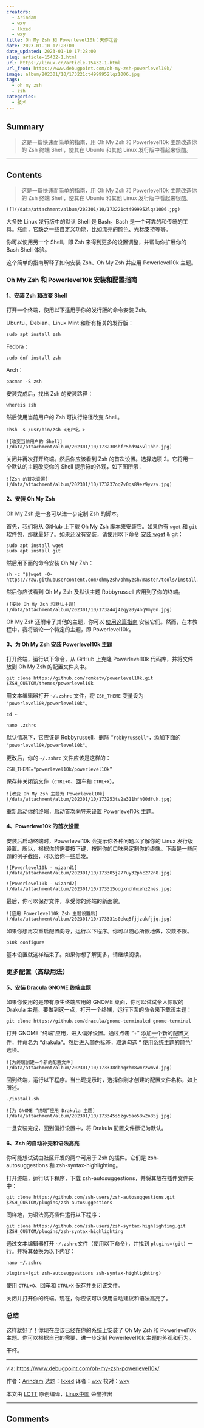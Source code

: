 ```yaml
---
creators:
  - Arindam
  - wxy
  - lkxed
  - wxy
title: Oh My Zsh 和 Powerlevel10k：天作之合
date: 2023-01-10 17:28:00
date_updated: 2023-01-10 17:28:00
slug: article-15432-1.html
url: https://linux.cn/article-15432-1.html
url_from: https://www.debugpoint.com/oh-my-zsh-powerlevel10k/
image: album/202301/10/173221ct4999952lqz1006.jpg
tags:
  - oh my zsh
  - zsh
categories:
  - 技术
---
```


## Summary

> 这是一篇快速而简单的指南，用 Oh My Zsh 和 Powerlevel10k 主题改造你的 Zsh 终端 Shell，使其在 Ubuntu 和其他 Linux 发行版中看起来很酷。

***

<!-- more -->

## Contents

> 
> 这是一篇快速而简单的指南，用 Oh My Zsh 和 Powerlevel10k 主题改造你的 Zsh 终端 Shell，使其在 Ubuntu 和其他 Linux 发行版中看起来很酷。
> 
> 
> 

`![](/data/attachment/album/202301/10/173221ct4999952lqz1006.jpg)`

大多数 Linux 发行版中的默认 Shell 是 Bash。Bash 是一个可靠的和传统的工具。然而，它缺乏一些自定义功能，比如漂亮的颜色、光标支持等等。

你可以使用另一个 Shell，即 Zsh 来得到更多的设置调整，并帮助你扩展你的 Bash Shell 体验。

这个简单的指南解释了如何安装 Zsh、Oh My Zsh 并应用 Powerlevel10k 主题。

### Oh My Zsh 和 Powerlevel10k 安装和配置指南

#### 1、安装 Zsh 和改变 Shell

打开一个终端，使用以下适用于你的发行版的命令安装 Zsh。

Ubuntu、Debian、Linux Mint 和所有相关的发行版：

```shell
sudo apt install zsh
```

Fedora：

```shell
sudo dnf install zsh
```

Arch：

```shell
pacman -S zsh
```

安装完成后，找出 Zsh 的安装路径：

```shell
whereis zsh
```

然后使用当前用户的 Zsh 可执行路径改变 Shell。

```shell
chsh -s /usr/bin/zsh <用户名 >
```

`![改变当前用户的 Shell](/data/attachment/album/202301/10/173230shfr5hd945vl1hhr.jpg)`

关闭并再次打开终端。然后你应该看到 Zsh 的首次设置。选择选项 2。它将用一个默认的主题改变你的 Shell 提示符的外观，如下图所示：

`![Zsh 的首次设置](/data/attachment/album/202301/10/173237oq7v0qs89ez9yvzv.jpg)`

#### 2、安装 Oh My Zsh

Oh My Zsh 是一套可以进一步定制 Zsh 的脚本。

首先，我们将从 GitHub 上下载 Oh My Zsh 脚本来安装它。如果你有 `wget` 和 `git` 软件包，那就最好了。如果还没有安装，请使用以下命令 [安装 wget](https://www.debugpoint.com/wget-not-found-error/) & git：

```shell
sudo apt install wget
sudo apt install git
```

然后用下面的命令安装 Oh My Zsh：

```shell
sh -c "$(wget -O- https://raw.githubusercontent.com/ohmyzsh/ohmyzsh/master/tools/install.sh)"
```

然后你应该看到 Oh My Zsh 及默认主题 Robbyrussell 应用到了你的终端。

`![安装 Oh My Zsh 和默认主题](/data/attachment/album/202301/10/173244j4zqy20y4nq9my0n.jpg)`

Oh My Zsh 还附带了其他的主题，你可以 [使用这篇指南](https://www.debugpoint.com/install-use-zsh/) 安装它们。然而，在本教程中，我将谈论一个特定的主题，即 Powerlevel10k。

#### 3、为 Oh My Zsh 安装 Powerlevel10k 主题

打开终端，运行以下命令，从 GitHub 上克隆 Powerlevel10k 代码库，并将文件放到 Oh My Zsh 的配置文件夹中。

```shell
git clone https://github.com/romkatv/powerlevel10k.git $ZSH_CUSTOM/themes/powerlevel10k
```

用文本编辑器打开 `~/.zshrc` 文件，将 `ZSH_THEME` 变量设为 `"powerlevel10k/powerlevel10k"`。

```shell
cd ~
```

```shell
nano .zshrc
```

默认情况下，它应该是 Robbyrussell。删除 `”robbyrussell"`，添加下面的 `"powerlevel10k/powerlevel10k"`。

更改后，你的 `~/.zshrc` 文件应该是这样的：

```shell
ZSH_THEME="powerlevel10k/powerlevel10k”
```

保存并关闭该文件（`CTRL+O`、回车和 `CTRL+X`）。

`![改变 Oh My Zsh 主题为 Powerlevel10k](/data/attachment/album/202301/10/173253tv2a311hfh00dfuk.jpg)`

重新启动你的终端，启动首次向导来设置 Powerlevel10k 主题。

#### 4、Powerleve10k 的首次设置

安装后启动终端时，Powerlevel10k 会提示你各种问题以了解你的 Linux 发行版设置。所以，根据你的需要按下键，按照你的口味来定制你的终端。下面是一些问题的例子截图，可以给你一些启发。

`![Powerlevel10k - wizard1](/data/attachment/album/202301/10/173305j277uy32phc272n8.jpg)`

`![Powerlevel10k - wizard2](/data/attachment/album/202301/10/173315oogxnohhxehz2nes.jpg)`

最后，你可以保存文件，享受你的终端的新面貌。

`![应用 Powerlevel10k Zsh 主题设置后](/data/attachment/album/202301/10/173331s0ekq5fjjzukfjjq.jpg)`

如果你想再次重启配置向导，运行以下程序。你可以随心所欲地做，次数不限。

```shell
p10k configure
```

基本设置就这样结束了。如果你想了解更多，请继续阅读。

### 更多配置（高级用法）

#### 5、安装 Dracula GNOME 终端主题

如果你使用的是带有原生终端应用的 GNOME 桌面，你可以试试令人惊叹的 Drakula 主题。要做到这一点，打开一个终端，运行下面的命令来下载该主题：

```shell
git clone https://github.com/dracula/gnome-terminalcd gnome-terminal
```

打开 GNOME “终端”应用，进入偏好设置。通过点击 “+” 添加一个新的配置文件，并命名为 “drakula”。然后进入颜色标签，取消勾选 “<ruby> 使用系统主题的颜色 <rt>  use colors from system theme </rt></ruby>” 选项。

`![为终端创建一个新的配置文件](/data/attachment/album/202301/10/173338dbhqrhm8wmrzwmvd.jpg)`

回到终端，运行以下程序。当出现提示时，选择你刚才创建的配置文件名称，如上所述。

```shell
./install.sh
```

`![为 GNOME “终端”应用 Drakula 主题](/data/attachment/album/202301/10/173345s5zgv5ao58w2o85j.jpg)`

一旦安装完成，回到偏好设置中，将 Drakula 配置文件标记为默认。

#### 6、Zsh 的自动补完和语法高亮

你可能想试试由社区开发的两个可用于 Zsh 的插件。它们是 zsh-autosuggestions 和 zsh-syntax-highlighting。

打开终端，运行以下程序，下载 zsh-autosuggestions，并将其放在插件文件夹中：

```shell
git clone https://github.com/zsh-users/zsh-autosuggestions.git $ZSH_CUSTOM/plugins/zsh-autosuggestions
```

同样地，为语法高亮插件运行以下程序：

```shell
git clone https://github.com/zsh-users/zsh-syntax-highlighting.git $ZSH_CUSTOM/plugins/zsh-syntax-highlighting
```

通过文本编辑器打开 `~/.zshrc`文件（使用以下命令），并找到 `plugins=(git)` 一行。并将其替换为以下内容：

```shell
nano ~/.zshrc
```

```shell
plugins=(git zsh-autosuggestions zsh-syntax-highlighting)
```

使用 `CTRL+O`、回车和 `CTRL+X` 保存并关闭该文件。

关闭并打开你的终端。现在，你应该可以使用自动建议和语法高亮了。

### 总结

这样就好了！你现在应该已经在你的系统上安装了 Oh My Zsh 和 Powerlevel10k 主题。你可以根据自己的需要，进一步定制 Powerlevel10k 主题的外观和行为。

干杯。

---

via: <https://www.debugpoint.com/oh-my-zsh-powerlevel10k/>

作者：[Arindam](https://www.debugpoint.com/author/admin1/) 选题：[lkxed](https://github.com/lkxed) 译者：[wxy](https://github.com/wxy) 校对：[wxy](https://github.com/wxy)

本文由 [LCTT](https://github.com/LCTT/TranslateProject) 原创编译，[Linux中国](https://linux.cn/) 荣誉推出

***

## Comments

